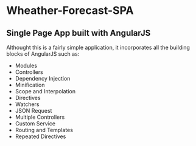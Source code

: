 # Wheather-Forecast-SPA

## Single Page App built with AngularJS

Althought this is a fairly simple application, it incorporates all the building blocks of AngularJS such as:

* Modules
* Controllers
* Dependency Injection
* Minification
* Scope and Interpolation
* Directives
* Watchers
* JSON Request
* Multiple Controllers
* Custom Service
* Routing and Templates
* Repeated Directives
